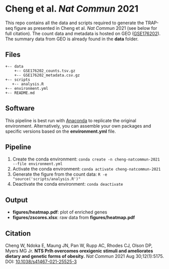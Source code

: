 # Cheng et al. *Nat Commun* 2021

This repo contains all the data and scripts required to generate the TRAP-seq figure as presented in Cheng et al. *Nat Commun* 2021 (see below for full citation). The count data and metadata is hosted on GEO ([GSE176202](https://www.ncbi.nlm.nih.gov/geo/query/acc.cgi?acc=GSE176202)). The summary data from GEO is already found in the **data** folder.

## Files
```
+-- data
    +-- GSE176202_counts.tsv.gz
    +-- GSE176202_metadata.csv.gz
+-- scripts
   +-- analysis.R
+-- environment.yml
+-- README.md
```

## Software
This pipeline is best run with [Anaconda](https://www.anaconda.com/products/individual) to replicate the original environment. Alternatively, you can assemble your own packages and specific versions based on the **environment.yml** file.

## Pipeline
1. Create the conda environment: `conda create -n cheng-natcommun-2021 --file environment.yml`
2. Activate the conda environment: `conda activate cheng-natcommun-2021`
3. Generate the figure from the count data: `R -e "source('scripts/analysis.R')"`
4. Deactivate the conda environment: `conda deactivate`

## Output
* **figures/heatmap.pdf**: plot of enriched genes
* **figures/zscores.xlsx**: raw data from **figures/heatmap.pdf**

## Citation
Cheng W, Ndoka E, Maung JN, Pan W, Rupp AC, Rhodes CJ, Olson DP, Myers MG Jr. **NTS Prlh overcomes orexigenic stimuli and ameliorates dietary and genetic forms of obesity.** *Nat Commun* 2021 Aug 30;12(1):5175. DOI: [10.1038/s41467-021-25525-3](https://doi.org/10.1038/s41467-021-25525-3)

